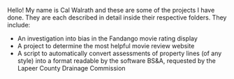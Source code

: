 Hello! My name is Cal Walrath and these are some of the projects I have done. They are each described in detail inside their respective folders. They include:

- An investigation into bias in the Fandango movie rating display
- A project to determine the most helpful movie review website
- A script to automatically convert assessments of property lines (of any style) into a format readable by the software BS&A, requested by the Lapeer County Drainage Commission
